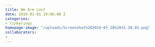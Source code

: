 ```yaml
---
title: We Are Lost
date: 2016-01-01 19:06:00 Z
categories:
- tinkerings
homepage-image: "/uploads/Screenshot%202016-07-28%2015.20.01.png"
collaborators:
- 
---
```


